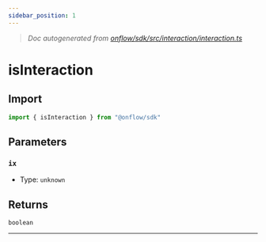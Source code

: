 ```yaml
---
sidebar_position: 1
---
```


> _Doc autogenerated from [onflow/sdk/src/interaction/interaction.ts](https://github.com/onflow/fcl-js/tree/master/packages/sdk/src/interaction/interaction.ts)_

# isInteraction


## Import

```typescript
import { isInteraction } from "@onflow/sdk"
```


## Parameters

### `ix` 
- Type: `unknown`



## Returns

`boolean`


---
